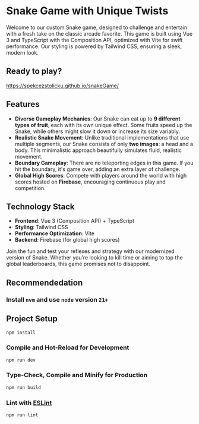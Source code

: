 # Snake Game with Unique Twists

Welcome to our custom Snake game, designed to challenge and entertain with a fresh take on the classic arcade favorite. This game is built using Vue 3 and TypeScript with the Composition API, optimized with Vite for swift performance. Our styling is powered by Tailwind CSS, ensuring a sleek, modern look.

## Ready to play?

https://spekcezstolicku.github.io/snakeGame/

## Features

- **Diverse Gameplay Mechanics**: Our Snake can eat up to **9 different types of fruit**, each with its own unique effect. Some fruits speed up the Snake, while others might slow it down or increase its size variably.
- **Realistic Snake Movement**: Unlike traditional implementations that use multiple segments, our Snake consists of only **two images**: a head and a body. This minimalistic approach beautifully simulates fluid, realistic movement.
- **Boundary Gameplay**: There are no teleporting edges in this game. If you hit the boundary, it's game over, adding an extra layer of challenge.
- **Global High Scores**: Compete with players around the world with high scores hosted on **Firebase**, encouraging continuous play and competition.

## Technology Stack

- **Frontend**: Vue 3 (Composition API) + TypeScript
- **Styling**: Tailwind CSS
- **Performance Optimization**: Vite
- **Backend**: Firebase (for global high scores)

Join the fun and test your reflexes and strategy with our modernized version of Snake. Whether you’re looking to kill time or aiming to top the global leaderboards, this game promises not to disappoint.


## Recommendedation

### Install `nvm` and use `node` version `21+`

## Project Setup

```sh
npm install
```

### Compile and Hot-Reload for Development

```sh
npm run dev
```

### Type-Check, Compile and Minify for Production

```sh
npm run build
```

### Lint with [ESLint](https://eslint.org/)

```sh
npm run lint
```
